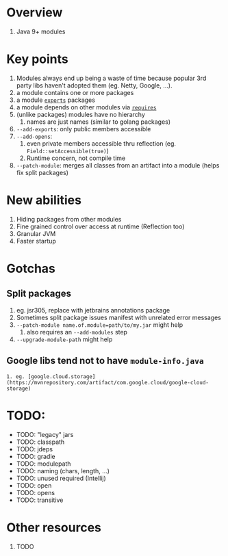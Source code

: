 # Overview
1. Java 9+ modules


# Key points
1. Modules always end up being a waste of time because popular 3rd party libs haven't adopted them (eg. Netty, Google, ...).
1. a module contains one or more packages
1. a module [`exports`](TODO) packages
1. a module depends on other modules via [`requires`](TODO)
1. (unlike packages) modules have no hierarchy
    1. names are just names (similar to golang packages)
1. `--add-exports`: only public members accessible
1. `--add-opens`:
    1. even private members accessible thru reflection (eg. `Field::setAccessible(true)`)
    1. Runtime concern, not compile time
1. `--patch-module`: merges all classes from an artifact into a module (helps fix split packages)

# New abilities
1. Hiding packages from other modules
1. Fine grained control over access at runtime (Reflection too)
1. Granular JVM
1. Faster startup


# Gotchas
## Split packages
1. eg. jsr305, replace with jetbrains annotations package
1. Sometimes split package issues manifest with unrelated error messages
1. `--patch-module name.of.module=path/to/my.jar` might help
    1. also requires an `--add-modules` step
1. `--upgrade-module-path` might help

## Google libs tend not to have `module-info.java`
    1. eg. [google.cloud.storage](https://mvnrepository.com/artifact/com.google.cloud/google-cloud-storage)


# TODO:
- TODO: "legacy" jars
- TODO: classpath
- TODO: jdeps
- TODO: gradle
- TODO: modulepath
- TODO: naming (chars, length, ...)
- TODO: unused required (Intellij)
- TODO: open
- TODO: opens
- TODO: transitive


# Other resources
1. TODO